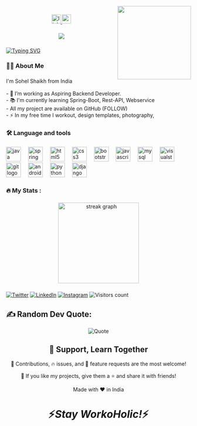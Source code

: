 <img align="right" height="200" src="https://camo.githubusercontent.com/cae12fddd9d6982901d82580bdf321d81fb299141098ca1c2d4891870827bf17/68747470733a2f2f6d69726f2e6d656469756d2e636f6d2f6d61782f313336302f302a37513379765349765f7430696f4a2d5a2e676966"  />

###

<div align="center">
  <a href="https://github.com/sohelshaikh4" target="_blank">
    <img src="https://img.shields.io/static/v1?message=LinkedIn&logo=linkedin&label=&color=0077B5&logoColor=white&labelColor=&style=for-the-badge" height="25" alt="linkedin logo"  />
  </a>
  <a href="ssohelsshaikh4@gmail.com" target="_blank">
    <img src="https://img.shields.io/static/v1?message=Gmail&logo=gmail&label=&color=D14836&logoColor=white&labelColor=&style=for-the-badge" height="25" alt="gmail logo"  />
  </a>
</div>

###

<div align="center">
  <img src="https://visitor-badge.laobi.icu/badge?page_id=sohelshaikh4.sohelshaikh4&"  />
</div>

###
[![Typing SVG](https://readme-typing-svg.demolab.com?font=Play&pause=1000&color=32F74A&width=435&lines=Hey%2C+I+'m+SOHEL+SHAIKH;Aspiring+Software++Developer%7C+Enthusiastic+%7C+Self-Learner+%7C)](https://git.io/typing-svg)



###

<h3 align="left">👩‍💻  About Me</h3>

###

<p align="left">I'm Sohel Shaikh from India<br><br>- 🔭 I’m working as Aspiring Backend Developer.<br>- 📚 I'm currently learning Spring-Boot, Rest-API, Webservice<br>- All my project are available on GitHub (FOLLOW)<br>- ⚡ In my free time I workout, design templates, photography,</p>

###

<h3 align="left">🛠 Language and tools</h3>

###

<div align="left">
  <img src="https://cdn.jsdelivr.net/gh/devicons/devicon/icons/java/java-original.svg" height="40" alt="java logo"  />
  <img width="12" />
  <img src="https://cdn.jsdelivr.net/gh/devicons/devicon/icons/spring/spring-original.svg" height="40" alt="spring logo"  />
  <img width="12" />
  <img src="https://cdn.jsdelivr.net/gh/devicons/devicon/icons/html5/html5-original.svg" height="40" alt="html5 logo"  />
  <img width="12" />
  <img src="https://cdn.jsdelivr.net/gh/devicons/devicon/icons/css3/css3-original.svg" height="40" alt="css3 logo"  />
  <img width="12" />
  <img src="https://cdn.jsdelivr.net/gh/devicons/devicon/icons/bootstrap/bootstrap-original.svg" height="40" alt="bootstrap logo"  />
  <img width="12" />
  <img src="https://cdn.jsdelivr.net/gh/devicons/devicon/icons/javascript/javascript-original.svg" height="40" alt="javascript logo"  />
  <img width="12" />
  <img src="https://cdn.jsdelivr.net/gh/devicons/devicon/icons/mysql/mysql-original.svg" height="40" alt="mysql logo"  />
  <img width="12" />
  <img src="https://cdn.jsdelivr.net/gh/devicons/devicon/icons/visualstudio/visualstudio-plain.svg" height="40" alt="visualstudio logo"  />
  <img width="12" />
  <img src="https://cdn.jsdelivr.net/gh/devicons/devicon/icons/git/git-original.svg" height="40" alt="git logo"  />
  <img width="12" />
  <img src="https://cdn.jsdelivr.net/gh/devicons/devicon/icons/androidstudio/androidstudio-original.svg" height="40" alt="androidstudio logo"  />
  <img width="12" />
  <img src="https://cdn.jsdelivr.net/gh/devicons/devicon/icons/python/python-original.svg" height="40" alt="python logo"  />
  <img width="12" />
  <img src="https://cdn.jsdelivr.net/gh/devicons/devicon/icons/django/django-plain.svg" height="40" alt="django logo"  />
</div>

###

<h3 align="left">🔥   My Stats :</h3>

###

<div align="center">
  <img src="https://streak-stats.demolab.com?user=sohelshaikh4&locale=en&mode=daily&theme=dark&hide_border=false&border_radius=5&order=3" height="220" alt="streak graph"  />
</div>

###
[![Twitter](https://img.shields.io/badge/Twitter-%231DA1F2.svg?logo=Twitter&logoColor=white)](https://twitter.com/ssohelsshaikh4) 
[![LinkedIn](https://img.shields.io/badge/LinkedIn-%230077B5.svg?logo=linkedin&logoColor=white)](https://linkedin.com/in/sohelshaikh4)
[![Instagram](https://img.shields.io/badge/Instagram-%23E4405F.svg?logo=Instagram&logoColor=white)](https://instagram.com/seenu_sohel) 
![Visitors count](https://visitor-badge.glitch.me/badge?page_id=sohelshaikh4.sohelshaikh4&style=flat&right_color=red)


###


###
## ✍️ Random Dev Quote:
<div class="quote" align="center">
  
![Quote](https://quotes-github-readme.vercel.app/api?type=horizontal&theme=radical) 
  
</div>

<h2 align="center">🤝 Support, Learn Together</h2>

<p align="center">🎀 Contributions, 🔥 issues, and 🥮 feature requests are the most welcome!</p>

<p align="center">💙 If you like my projects, give them a ⭐ and share it with friends!</p>

<p align="center">Made with ❤️ in India</p>

<h1 align='center'>⚡️<i>Stay WorkoHolic!</i>⚡️</h1>

###


